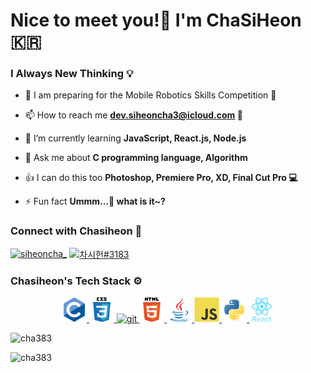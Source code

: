 <h1 align="left">Nice to meet you!👋  I'm ChaSiHeon🇰🇷</h1>
<h3 align="left">I Always New Thinking 💡</h3>

- 🤖 I am preparing for the Mobile Robotics Skills Competition 🦾

- 📫 How to reach me **dev.siheoncha3@icloud.com 📨**

- 🌱 I’m currently learning **JavaScript, React.js, Node.js**

- 💬 Ask me about **C programming language, Algorithm**

- 👍 I can do this too **Photoshop, Premiere Pro, XD, Final Cut Pro 💻**

- ⚡ Fun fact **Ummm...🤔 what is it~?**

<center>
<h3 align="left">Connect with Chasiheon 🤙</h3>
<p align="left">
<a href="https://instagram.com/siheoncha_" target="blank"><img align="center" src="https://raw.githubusercontent.com/rahuldkjain/github-profile-readme-generator/master/src/images/icons/Social/instagram.svg" alt="siheoncha_" height="30" width="40" /></a>
<a href="https://discord.gg/차시헌#3183" target="blank"><img align="center" src="https://raw.githubusercontent.com/rahuldkjain/github-profile-readme-generator/master/src/images/icons/Social/discord.svg" alt="차시헌#3183" height="30" width="40" /></a>
</p>

<h3 align="left">Chasiheon's Tech Stack ⚙️</h3>
</a> <a href="https://www.cprogramming.com/" target="_blank" rel="noreferrer"> <img src="https://raw.githubusercontent.com/devicons/devicon/master/icons/c/c-original.svg" alt="c" width="40" height="40"/> </a> <a href="https://www.w3schools.com/css/" target="_blank" rel="noreferrer"> <img src="https://raw.githubusercontent.com/devicons/devicon/master/icons/css3/css3-original-wordmark.svg" alt="css3" width="40" height="40"/> </a> <a href="https://git-scm.com/" target="_blank" rel="noreferrer"> <img src="https://www.vectorlogo.zone/logos/git-scm/git-scm-icon.svg" alt="git" width="40" height="40"/> </a> <a href="https://www.w3.org/html/" target="_blank" rel="noreferrer"> <img src="https://raw.githubusercontent.com/devicons/devicon/master/icons/html5/html5-original-wordmark.svg" alt="html5" width="40" height="40"/> </a> <a href="https://www.java.com" target="_blank" rel="noreferrer"> <img src="https://raw.githubusercontent.com/devicons/devicon/master/icons/java/java-original.svg" alt="java" width="40" height="40"/> </a> <a href="https://developer.mozilla.org/en-US/docs/Web/JavaScript" target="_blank" rel="noreferrer"> <img src="https://raw.githubusercontent.com/devicons/devicon/master/icons/javascript/javascript-original.svg" alt="javascript" width="40" height="40"/> </a> <a href="https://www.python.org" target="_blank" rel="noreferrer"> <img src="https://raw.githubusercontent.com/devicons/devicon/master/icons/python/python-original.svg" alt="python" width="40" height="40"/> </a> <a href="https://reactjs.org/" target="_blank" rel="noreferrer"> <img src="https://raw.githubusercontent.com/devicons/devicon/master/icons/react/react-original-wordmark.svg" alt="react" width="40" height="40"/> </a> </p>

<p>&nbsp;<img align="left" src="https://github-readme-stats.vercel.app/api?username=cha383&show_icons=true&locale=en" alt="cha383" /></p>
  
  <p><img align="left" src="https://github-readme-stats.vercel.app/api/top-langs?username=cha383&show_icons=true&locale=en&layout=compact" alt="cha383" /></p>
</center>
